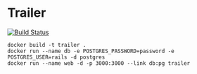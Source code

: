 # Trailer

[![Build Status](https://travis-ci.org/ndejay/trailer.svg)](https://travis-ci.org/ndejay/trailer)

```
docker build -t trailer .
docker run --name db -e POSTGRES_PASSWORD=password -e POSTGRES_USER=rails -d postgres
docker run --name web -d -p 3000:3000 --link db:pg trailer
```
